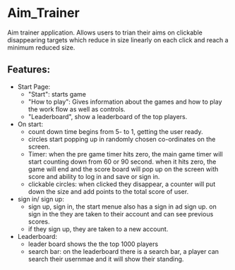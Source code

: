 # Aim_Trainer
Aim trainer application. Allows users to trian their aims on clickable disappearing targets which reduce in size linearly on each click and reach a minimum reduced size.

## Features:
- Start Page:
    - "Start": starts game
    - "How to play": Gives information about the games and how to play the work flow as well as controls.
    - "Leaderboard", show a leaderboard of the top players. 
- On start: 
    - count down time begins from 5- to 1, getting the user ready.
    - circles start popping up in randomly chosen co-ordinates on the screen. 
    - Timer: when the pre game timer hits zero, the main game timer will start counting down from 60 or 90 second. when it hits zero, the game will end and the score board will pop up on the screen with score and ability to log in and save or sign in. 
    - clickable circles: when clicked they disappear, a counter will put down the size and add points to the total score of user.
- sign in/ sign up:
    - sign up, sign in, the start menue also has a sign in ad sign up. 
    on sign in the they are taken to their account and can see previous scores.
    - if they sign up, they are taken to a new account. 
- Leaderboard:
    - leader board shows the the top 1000 players
    - search bar: on the leaderboard there is a search bar, a player can search their usernmae and it will show their standing. 



